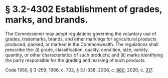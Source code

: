 # § 3.2-4302 Establishment of grades, marks, and brands.

<p>The Commissioner may adopt regulations governing the voluntary use of grades, trademarks, brands, and other markings for agricultural products produced, packed, or marked in the Commonwealth. The regulations shall prescribe the: (i) grade, classification, quality, condition, size, variety, quantity, or other characteristics of such products; and (ii) marks identifying the party responsible for the grading and marking of such products.</p><p>Code 1950, § 3-259; 1966, c. 702, § 3.1-338; 2008, c. <a href='http://lis.virginia.gov/cgi-bin/legp604.exe?081+ful+CHAP0860'>860</a>; 2020, c. <a href='http://lis.virginia.gov/cgi-bin/legp604.exe?201+ful+CHAP0317'>317</a>.</p>